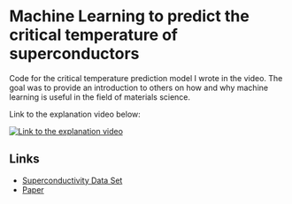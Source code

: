 # Machine Learning to predict the critical temperature of superconductors

Code for the critical temperature prediction model I wrote in the video. The goal was to provide an introduction to others on how and why machine learning is useful in the field of materials science. 

Link to the explanation video below:

[![Link to the explanation video](https://img.youtube.com/vi/bq95oFRvFto/hqdefault.jpg)](https://www.youtube.com/watch?v=bq95oFRvFto)


## Links
* [Superconductivity Data Set](https://archive.ics.uci.edu/ml/datasets/Superconductivty+Data)
* [Paper](https://www.nature.com/articles/s41524-018-0085-8.pdf)

